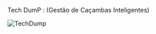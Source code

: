 Tech DumP :  (Gestão de Caçambas Inteligentes)



<img src="https://cdn.awsli.com.br/300x300/1997/1997350/produto/112091958502bbfc83e.jpg" alt="TechDump">
